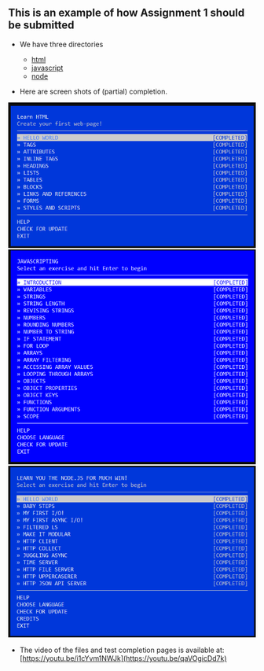 ## This is an example of how Assignment 1 should be submitted

* We have three directories
  * [html](html)
  * [javascript](javascript)
  * [node](node)

* Here are screen shots of (partial) completion.

<img src="html/Completion.png" width="700">
<img src="javascript/Completion.png" width="700">
<img src="node/Completion.png" width="700">

* The video of the files and test completion pages is available at: [https://youtu.be/i1cYvm1NWJk](https://youtu.be/qaVOgicDd7k)
